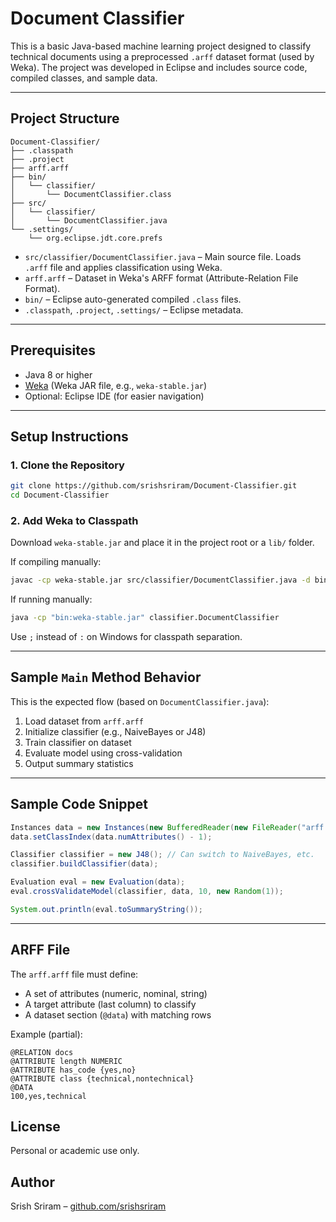 # Document Classifier

This is a basic Java-based machine learning project designed to classify technical documents using a preprocessed `.arff` dataset format (used by Weka). The project was developed in Eclipse and includes source code, compiled classes, and sample data.

---

## Project Structure

```
Document-Classifier/
├── .classpath
├── .project
├── arff.arff
├── bin/
│   └── classifier/
│       └── DocumentClassifier.class
├── src/
│   └── classifier/
│       └── DocumentClassifier.java
└── .settings/
    └── org.eclipse.jdt.core.prefs
```

- `src/classifier/DocumentClassifier.java` – Main source file. Loads `.arff` file and applies classification using Weka.
- `arff.arff` – Dataset in Weka's ARFF format (Attribute-Relation File Format).
- `bin/` – Eclipse auto-generated compiled `.class` files.
- `.classpath`, `.project`, `.settings/` – Eclipse metadata.

---

## Prerequisites

- Java 8 or higher
- [Weka](https://www.cs.waikato.ac.nz/ml/weka/) (Weka JAR file, e.g., `weka-stable.jar`)
- Optional: Eclipse IDE (for easier navigation)

---

## Setup Instructions

### 1. Clone the Repository

```bash
git clone https://github.com/srishsriram/Document-Classifier.git
cd Document-Classifier
```

### 2. Add Weka to Classpath

Download `weka-stable.jar` and place it in the project root or a `lib/` folder.

If compiling manually:

```bash
javac -cp weka-stable.jar src/classifier/DocumentClassifier.java -d bin
```

If running manually:

```bash
java -cp "bin:weka-stable.jar" classifier.DocumentClassifier
```

Use `;` instead of `:` on Windows for classpath separation.

---

## Sample `Main` Method Behavior

This is the expected flow (based on `DocumentClassifier.java`):

1. Load dataset from `arff.arff`
2. Initialize classifier (e.g., NaiveBayes or J48)
3. Train classifier on dataset
4. Evaluate model using cross-validation
5. Output summary statistics

---

## Sample Code Snippet

```java
Instances data = new Instances(new BufferedReader(new FileReader("arff.arff")));
data.setClassIndex(data.numAttributes() - 1);

Classifier classifier = new J48(); // Can switch to NaiveBayes, etc.
classifier.buildClassifier(data);

Evaluation eval = new Evaluation(data);
eval.crossValidateModel(classifier, data, 10, new Random(1));

System.out.println(eval.toSummaryString());
```

---

## ARFF File

The `arff.arff` file must define:

- A set of attributes (numeric, nominal, string)
- A target attribute (last column) to classify
- A dataset section (`@data`) with matching rows

Example (partial):

```
@RELATION docs
@ATTRIBUTE length NUMERIC
@ATTRIBUTE has_code {yes,no}
@ATTRIBUTE class {technical,nontechnical}
@DATA
100,yes,technical
```

## License

Personal or academic use only.

## Author

Srish Sriram – [github.com/srishsriram](https://github.com/srishsriram)
````

